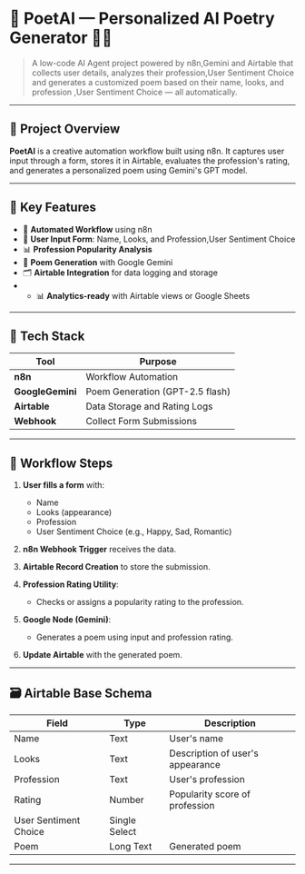 # 📜 PoetAI — Personalized AI Poetry Generator 🎨🤖

> A low-code AI Agent project powered by n8n,Gemini and Airtable that collects user details, analyzes their profession,User Sentiment Choice  and generates a customized poem based on their name, looks, and profession ,User Sentiment Choice — all automatically.

---

## 🌟 Project Overview

**PoetAI** is a creative automation workflow built using n8n. It captures user input through a form, stores it in Airtable, evaluates the profession's rating, and generates a personalized poem using Gemini's GPT model. 

---

## 🚀 Key Features

- 🔗 **Automated Workflow** using n8n
- 📝 **User Input Form**: Name, Looks, and Profession,User Sentiment Choice 
- 📊 **Profession Popularity Analysis**
- 🧠 **Poem Generation** with Google Gemini
- 🗂️ **Airtable Integration** for data logging and storage
- - 📊 **Analytics-ready** with Airtable views or Google Sheets

---

## 🧩 Tech Stack

| Tool         | Purpose                        |
|--------------|--------------------------------|
| **n8n**      | Workflow Automation            |
| **GoogleGemini**   | Poem Generation (GPT-2.5 flash)|
| **Airtable** | Data Storage and Rating Logs   |
| **Webhook**  | Collect Form Submissions       |


---

## 📌 Workflow Steps

1. **User fills a form** with:  
   - Name  
   - Looks (appearance)  
   - Profession  
   - User Sentiment Choice  (e.g., Happy, Sad, Romantic)

2. **n8n Webhook Trigger** receives the data.

3. **Airtable Record Creation** to store the submission.

4. **Profession Rating Utility**:  
   - Checks or assigns a popularity rating to the profession.

5. **Google Node (Gemini)**:  
   - Generates a poem using input and profession rating.

6. **Update Airtable** with the generated poem.

   

---

## 🗃️ Airtable Base Schema

| Field        | Type          | Description                       |
|--------------|---------------|-----------------------------------|
| Name         | Text          | User's name                       |
| Looks        | Text          | Description of user's appearance  |
| Profession   | Text          | User's profession                 |
| Rating       | Number        | Popularity score of profession    |
| User Sentiment Choice         | Single Select |              |
| Poem         | Long Text     | Generated poem                    |


---




